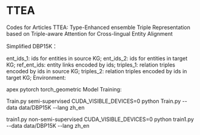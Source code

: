 # TTEA
Codes for Articles TTEA: Type-Enhanced ensemble Triple Representation based on Triple-aware Attention for Cross-lingual Entity Alignment

Simplified DBP15K：

ent_ids_1: ids for entities in source KG;
ent_ids_2: ids for entities in target KG;
ref_ent_ids: entity links encoded by ids;
triples_1: relation triples encoded by ids in source KG;
triples_2: relation triples encoded by ids in target KG;
Environment:

apex
pytorch
torch_geometric
Model Training:

Train.py semi-supervised CUDA_VISIBLE_DEVICES=0 python Train.py --data data/DBP15K --lang zh_en

train1.py non-semi-supervised CUDA_VISIBLE_DEVICES=0 python train1.py --data data/DBP15K --lang zh_en
